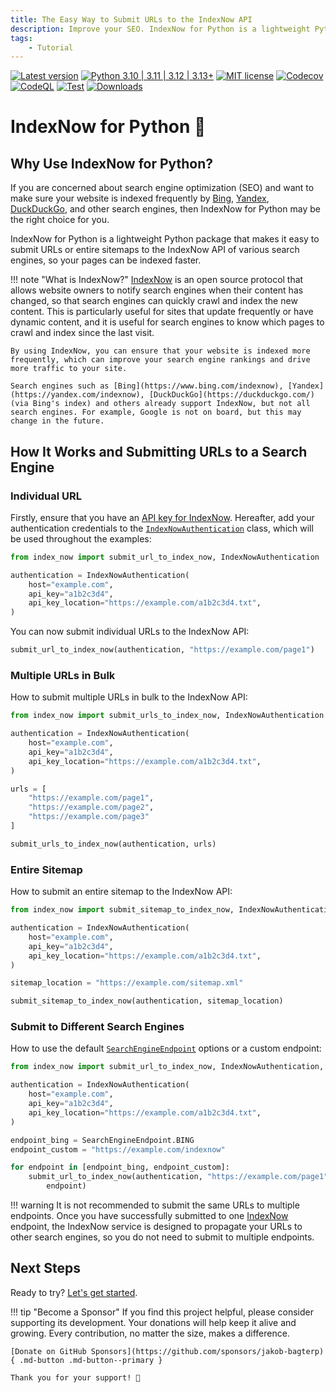 ```yaml
---
title: The Easy Way to Submit URLs to the IndexNow API
description: Improve your SEO. IndexNow for Python is a lightweight Python package that makes it easy to submit URLs or entire sitemaps to the IndexNow API of various search engines, so your pages can be indexed faster
tags:
    - Tutorial
---
```


[![Latest version](https://img.shields.io/static/v1?label=version&message=0.1.6&color=yellowgreen)](https://github.com/jakob-bagterp/index-now-for-python/releases/latest)
[![Python 3.10 | 3.11 | 3.12 | 3.13+](https://img.shields.io/static/v1?label=python&message=3.10%20|%203.11%20|%203.12%20|%203.13%2B&color=blueviolet)](https://www.python.org)
[![MIT license](https://img.shields.io/static/v1?label=license&message=MIT&color=blue)](https://github.com/jakob-bagterp/index-now-for-python/blob/master/LICENSE.md)
[![Codecov](https://codecov.io/gh/jakob-bagterp/index-now-for-python/branch/master/graph/badge.svg?token=SGVMPJ1JWI)](https://codecov.io/gh/jakob-bagterp/index-now-for-python)
[![CodeQL](https://github.com/jakob-bagterp/index-now-for-python/actions/workflows/codeql.yml/badge.svg)](https://github.com/jakob-bagterp/index-now-for-python/actions/workflows/codeql.yml)
[![Test](https://github.com/jakob-bagterp/index-now-for-python/actions/workflows/test.yml/badge.svg)](https://github.com/jakob-bagterp/index-now-for-python/actions/workflows/test.yml)
[![Downloads](https://static.pepy.tech/badge/index-now-for-python)](https://pepy.tech/project/index-now-for-python)

# IndexNow for Python 🔎
## Why Use IndexNow for Python?
If you are concerned about search engine optimization (SEO) and want to make sure your website is indexed frequently by [Bing](https://www.bing.com/indexnow), [Yandex](https://yandex.com/indexnow), [DuckDuckGo](https://duckduckgo.com/), and other search engines, then IndexNow for Python may be the right choice for you.

IndexNow for Python is a lightweight Python package that makes it easy to submit URLs or entire sitemaps to the IndexNow API of various search engines, so your pages can be indexed faster.

!!! note "What is IndexNow?"
    [IndexNow](https://www.indexnow.org/) is an open source protocol that allows website owners to notify search engines when their content has changed, so that search engines can quickly crawl and index the new content. This is particularly useful for sites that update frequently or have dynamic content, and it is useful for search engines to know which pages to crawl and index since the last visit.

    By using IndexNow, you can ensure that your website is indexed more frequently, which can improve your search engine rankings and drive more traffic to your site.

    Search engines such as [Bing](https://www.bing.com/indexnow), [Yandex](https://yandex.com/indexnow), [DuckDuckGo](https://duckduckgo.com/) (via Bing's index) and others already support IndexNow, but not all search engines. For example, Google is not on board, but this may change in the future.

## How It Works and Submitting URLs to a Search Engine
### Individual URL
Firstly, ensure that you have an [API key for IndexNow](https://www.indexnow.org/api-key). Hereafter, add your authentication credentials to the [`IndexNowAuthentication`](reference/configuration/authentication.md) class, which will be used throughout the examples:

```python linenums="1" hl_lines="3-7"
from index_now import submit_url_to_index_now, IndexNowAuthentication

authentication = IndexNowAuthentication(
    host="example.com",
    api_key="a1b2c3d4",
    api_key_location="https://example.com/a1b2c3d4.txt",
)
```

You can now submit individual URLs to the IndexNow API:

```python linenums="8" hl_lines="1" title=""
submit_url_to_index_now(authentication, "https://example.com/page1")
```

### Multiple URLs in Bulk
How to submit multiple URLs in bulk to the IndexNow API:

```python linenums="1" hl_lines="9-15"
from index_now import submit_urls_to_index_now, IndexNowAuthentication

authentication = IndexNowAuthentication(
    host="example.com",
    api_key="a1b2c3d4",
    api_key_location="https://example.com/a1b2c3d4.txt",
)

urls = [
    "https://example.com/page1",
    "https://example.com/page2",
    "https://example.com/page3"
]

submit_urls_to_index_now(authentication, urls)
```

### Entire Sitemap
How to submit an entire sitemap to the IndexNow API:

```python linenums="1" hl_lines="9-11"
from index_now import submit_sitemap_to_index_now, IndexNowAuthentication

authentication = IndexNowAuthentication(
    host="example.com",
    api_key="a1b2c3d4",
    api_key_location="https://example.com/a1b2c3d4.txt",
)

sitemap_location = "https://example.com/sitemap.xml"

submit_sitemap_to_index_now(authentication, sitemap_location)
```

### Submit to Different Search Engines
How to use the default [`SearchEngineEndpoint`](reference/configuration/endpoint.md) options or a custom endpoint:

```python linenums="1" hl_lines="9-10 12 14"
from index_now import submit_url_to_index_now, IndexNowAuthentication, SearchEngineEndpoint

authentication = IndexNowAuthentication(
    host="example.com",
    api_key="a1b2c3d4",
    api_key_location="https://example.com/a1b2c3d4.txt",
)

endpoint_bing = SearchEngineEndpoint.BING
endpoint_custom = "https://example.com/indexnow"

for endpoint in [endpoint_bing, endpoint_custom]:
    submit_url_to_index_now(authentication, "https://example.com/page1",
        endpoint)
```

!!! warning
    It is not recommended to submit the same URLs to multiple endpoints. Once you have successfully submitted to one [IndexNow](https://www.indexnow.org) endpoint, the IndexNow service is designed to propagate your URLs to other search engines, so you do not need to submit to multiple endpoints.

## Next Steps
Ready to try? [Let's get started](getting-started/index.md).

!!! tip "Become a Sponsor"
    If you find this project helpful, please consider supporting its development. Your donations will help keep it alive and growing. Every contribution, no matter the size, makes a difference.

    [Donate on GitHub Sponsors](https://github.com/sponsors/jakob-bagterp){ .md-button .md-button--primary }

    Thank you for your support! 🙌
